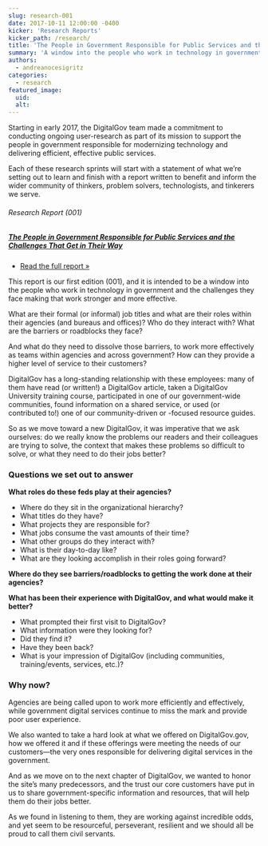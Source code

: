 ```yaml
---
slug: research-001
date: 2017-10-11 12:00:00 -0400
kicker: 'Research Reports'
kicker_path: /research/
title: 'The People in Government Responsible for Public Services and the Challenges That Get in Their Way'
summary: 'A window into the people who work in technology in government and the challenges they face making public services stronger and more effective.'
authors:
  - andreanocesigritz
categories:
  - research
featured_image:
  uid:
  alt:
---
```


Starting in early 2017, the DigitalGov team made a commitment to conducting ongoing user-research as part of its mission to support the people in government responsible for modernizing technology and delivering efficient, effective public services.

Each of these research sprints will start with a statement of what we’re setting out to learn and finish with a report written to benefit and inform the wider community of thinkers, problem solvers, technologists, and tinkerers we serve.

<div class="promo-inline promo">
  <h6>Research Report (001)</h6>
  <h5><a href="/research-001/" title="Research: The People in Government Responsible for Public Services and the Challenges That Get in Their Way">The People in Government Responsible for Public Services and the Challenges That Get in Their Way</a></h5>
  <ul class="refer">
    <li><a href="/research-001/" title="Research: The People in Government Responsible for Public Services and the Challenges That Get in Their Way">Read the full report »</a></li>
  </ul>
</div>

This report is our first edition (001), and it is intended to be a window into the people who work in technology in government and the challenges they face making that work stronger and more effective.

What are their formal (or informal) job titles and what are their roles within their agencies (and bureaus and offices)? Who do they interact with? What are the barriers or roadblocks they face?

And what do they need to dissolve those barriers, to work more effectively as teams within agencies and across government? How can they provide a higher level of service to their customers?

DigitalGov has a long-standing relationship with these employees: many of them have read (or written!) a DigitalGov article, taken a DigitalGov University training course, participated in one of our government-wide communities, found information on a shared service, or used (or contributed to!) one of our community-driven or -focused resource guides.

So as we move toward a new DigitalGov, it was imperative that we ask ourselves:  do we really know the problems our readers and their colleagues are trying to solve, the context that makes these problems so difficult to solve, or what they need to do their jobs better?

### Questions we set out to answer

**What roles do these feds play at their agencies?**
- Where do they sit in the organizational hierarchy?
- What titles do they have?
- What projects they are responsible for?
- What jobs consume the vast amounts of their time?
- What other groups do they interact with?
- What is their day-to-day like?
- What are they looking accomplish in their roles going forward?

**Where do they see barriers/roadblocks to getting the work done at their agencies?**

**What has been their experience with DigitalGov, and what would make it better?**
- What prompted their first visit to DigitalGov?
- What information were they looking for?
- Did they find it?
- Have they been back?
- What is your impression of DigitalGov (including communities, training/events, services, etc.)?


### Why now?
Agencies are being called upon to work more efficiently and effectively, while government digital services continue to miss the mark and provide poor user experience.

We also wanted to take a hard look at what we offered on DigitalGov.gov, how we offered it and if these offerings were meeting the needs of our customers—the very ones responsible for delivering digital services in the government.

And as we move on to the next chapter of DigitalGov, we wanted to honor the site’s many predecessors, and the trust our core customers have put in us to share government-specific information and resources, that will help them do their jobs better.

As we found in listening to them, they are working against incredible odds, and yet seem to be resourceful, perseverant, resilient and we should all be proud to call them civil servants.
